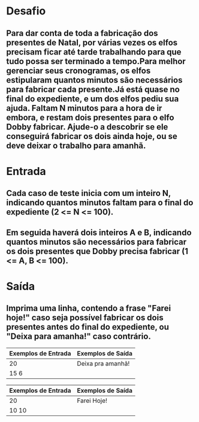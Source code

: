 # Desafio
## Para dar conta de toda a fabricação dos presentes de Natal, por várias vezes os elfos precisam ficar até tarde trabalhando para que tudo possa ser terminado a tempo.Para melhor gerenciar seus cronogramas, os elfos estipularam quantos minutos são necessários para fabricar cada presente.Já está quase no final do expediente, e um dos elfos pediu sua ajuda. Faltam N minutos para a hora de ir embora, e restam dois presentes para o elfo Dobby fabricar. Ajude-o a descobrir se ele conseguirá fabricar os dois ainda hoje, ou se deve deixar o trabalho para amanhã.

# Entrada
## Cada caso de teste inicia com um inteiro N, indicando quantos minutos faltam para o final do expediente (2 <= N <= 100).

## Em seguida haverá dois inteiros A e B, indicando quantos minutos são necessários para fabricar os dois presentes que Dobby precisa fabricar (1 <= A, B <= 100).

# Saída
## Imprima uma linha, contendo a frase "Farei hoje!" caso seja possível fabricar os dois presentes antes do final do expediente, ou "Deixa para amanha!" caso contrário.

 
|Exemplos de Entrada	| Exemplos de Saída |
|---------------------|-------------------|
|20                   | Deixa pra amanhã! |
|15 6                 |                   |

|Exemplos de Entrada	| Exemplos de Saída |
|---------------------|-------------------|
|20                   | Farei Hoje!       |
|10 10                |                   |




